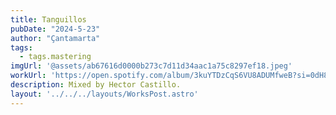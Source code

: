 ```yaml
---
title: Tanguillos
pubDate: "2024-5-23"
author: "Çantamarta"
tags:
  - tags.mastering
imgUrl: '@assets/ab67616d0000b273c7d11d34aac1a75c8297ef18.jpeg'
workUrl: 'https://open.spotify.com/album/3kuYTDzCqS6VU8ADUMfweB?si=0dH87lo_Q6Ss8Aq6JkVVOA'
description: Mixed by Hector Castillo.
layout: '../../../layouts/WorksPost.astro'
---
```

